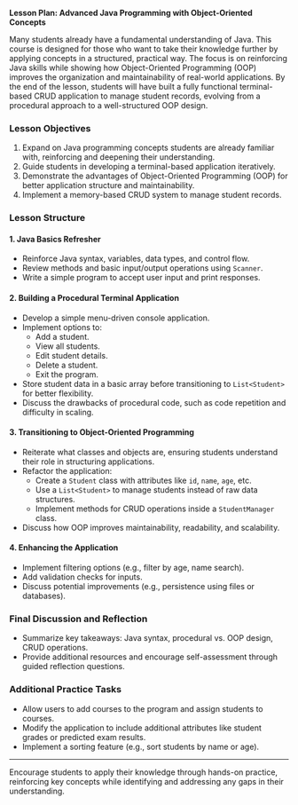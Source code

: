 **Lesson Plan: Advanced Java Programming with Object-Oriented Concepts**

Many students already have a fundamental understanding of Java. This course is designed for those who want to take their knowledge further by applying concepts in a structured, practical way. The focus is on reinforcing Java skills while showing how Object-Oriented Programming (OOP) improves the organization and maintainability of real-world applications. By the end of the lesson, students will have built a fully functional terminal-based CRUD application to manage student records, evolving from a procedural approach to a well-structured OOP design.

### **Lesson Objectives**

1. Expand on Java programming concepts students are already familiar with, reinforcing and deepening their understanding.
2. Guide students in developing a terminal-based application iteratively.
3. Demonstrate the advantages of Object-Oriented Programming (OOP) for better application structure and maintainability.
4. Implement a memory-based CRUD system to manage student records.

### **Lesson Structure**

#### **1. Java Basics Refresher**

- Reinforce Java syntax, variables, data types, and control flow.
- Review methods and basic input/output operations using `Scanner`.
- Write a simple program to accept user input and print responses.

#### **2. Building a Procedural Terminal Application**

- Develop a simple menu-driven console application.
- Implement options to:
  - Add a student.
  - View all students.
  - Edit student details.
  - Delete a student.
  - Exit the program.
- Store student data in a basic array before transitioning to `List<Student>` for better flexibility.
- Discuss the drawbacks of procedural code, such as code repetition and difficulty in scaling.

#### **3. Transitioning to Object-Oriented Programming**

- Reiterate what classes and objects are, ensuring students understand their role in structuring applications.
- Refactor the application:
  - Create a `Student` class with attributes like `id`, `name`, `age`, etc.
  - Use a `List<Student>` to manage students instead of raw data structures.
  - Implement methods for CRUD operations inside a `StudentManager` class.
- Discuss how OOP improves maintainability, readability, and scalability.

#### **4. Enhancing the Application**

- Implement filtering options (e.g., filter by age, name search).
- Add validation checks for inputs.
- Discuss potential improvements (e.g., persistence using files or databases).

### **Final Discussion and Reflection**

- Summarize key takeaways: Java syntax, procedural vs. OOP design, CRUD operations.
- Provide additional resources and encourage self-assessment through guided reflection questions.

### **Additional Practice Tasks**

- Allow users to add courses to the program and assign students to courses.
- Modify the application to include additional attributes like student grades or predicted exam results.
- Implement a sorting feature (e.g., sort students by name or age).

---

Encourage students to apply their knowledge through hands-on practice, reinforcing key concepts while identifying and addressing any gaps in their understanding.

